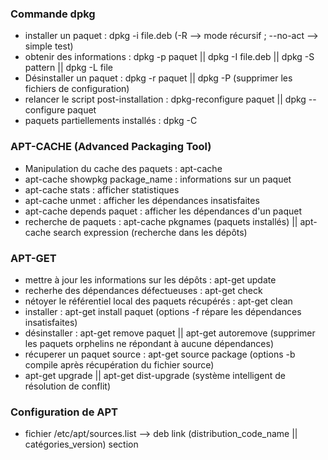 ### Commande dpkg
- installer un paquet : dpkg -i file.deb (-R --> mode récursif ; --no-act --> simple test)
- obtenir des informations : dpkg -p paquet  || dpkg -I file.deb  || dpkg -S pattern  || dpkg -L file
- Désinstaller un paquet : dpkg -r paquet || dpkg -P (supprimer les fichiers de configuration)
- relancer le script post-installation : dpkg-reconfigure paquet  || dpkg --configure paquet
- paquets partiellements installés : dpkg -C

### APT-CACHE (Advanced Packaging Tool)
- Manipulation du cache des paquets : apt-cache 
- apt-cache showpkg package_name : informations sur un paquet
- apt-cache stats : afficher statistiques
- apt-cache unmet : afficher les dépendances insatisfaites
- apt-cache depends paquet : afficher les dépendances d'un paquet
- recherche de paquets : apt-cache pkgnames (paquets installés) || apt-cache search expression (recherche dans les dépôts)

### APT-GET
- mettre à jour les informations sur les dépôts : apt-get update
- recherhe des dépendances défectueuses : apt-get check 
- nétoyer le référentiel local des paquets récupérés : apt-get clean
- installer : apt-get install paquet (options -f répare les dépendances insatisfaites)
- désinstaller : apt-get remove paquet  || apt-get autoremove (supprimer les paquets orphelins ne répondant à aucune dépendances)
- récuperer un paquet source : apt-get source package (options -b compile après récupération du fichier source)
- apt-get upgrade || apt-get dist-upgrade (système intelligent de résolution de conflit)

### Configuration de APT
- fichier /etc/apt/sources.list  --> deb link (distribution_code_name || catégories_version) section 
